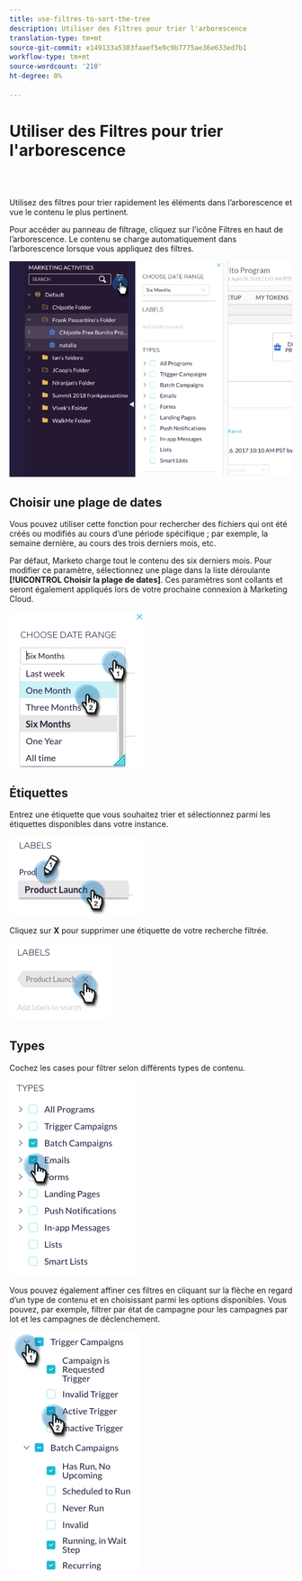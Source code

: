 ```yaml
---
title: use-filtres-to-sort-the-tree
description: Utiliser des Filtres pour trier l'arborescence
translation-type: tm+mt
source-git-commit: e149133a5383faaef5e9c9b7775ae36e633ed7b1
workflow-type: tm+mt
source-wordcount: '210'
ht-degree: 0%

---
```



# Utiliser des Filtres pour trier l&#39;arborescence

<br> 

Utilisez des filtres pour trier rapidement les éléments dans l’arborescence et vue le contenu le plus pertinent.

Pour accéder au panneau de filtrage, cliquez sur l’icône Filtres en haut de l’arborescence. Le contenu se charge automatiquement dans l’arborescence lorsque vous appliquez des filtres.

![Image un](/help/sky/assets/tree/use-filters-to-sort-the-tree/use-filters-to-sort-the-tree-1.png)

## Choisir une plage de dates

Vous pouvez utiliser cette fonction pour rechercher des fichiers qui ont été créés ou modifiés au cours d’une période spécifique ; par exemple, la semaine dernière, au cours des trois derniers mois, etc.

Par défaut, Marketo charge tout le contenu des six derniers mois. Pour modifier ce paramètre, sélectionnez une plage dans la liste déroulante **[!UICONTROL Choisir la plage de dates]**. Ces paramètres sont collants et seront également appliqués lors de votre prochaine connexion à Marketing Cloud.

![Image 2](/help/sky/assets/tree/use-filters-to-sort-the-tree/use-filters-to-sort-the-tree-2.png)

## Étiquettes

Entrez une étiquette que vous souhaitez trier et sélectionnez parmi les étiquettes disponibles dans votre instance.

![Image trois](/help/sky/assets/tree/use-filters-to-sort-the-tree/use-filters-to-sort-the-tree-3.png)

Cliquez sur **X** pour supprimer une étiquette de votre recherche filtrée.

![Image 4](/help/sky/assets/tree/use-filters-to-sort-the-tree/use-filters-to-sort-the-tree-4.png)

## Types

Cochez les cases pour filtrer selon différents types de contenu.

![Image 5](/help/sky/assets/tree/use-filters-to-sort-the-tree/use-filters-to-sort-the-tree-5.png)

Vous pouvez également affiner ces filtres en cliquant sur la flèche en regard d’un type de contenu et en choisissant parmi les options disponibles. Vous pouvez, par exemple, filtrer par état de campagne pour les campagnes par lot et les campagnes de déclenchement.

![Image six](/help/sky/assets/tree/use-filters-to-sort-the-tree/use-filters-to-sort-the-tree-6.png)
